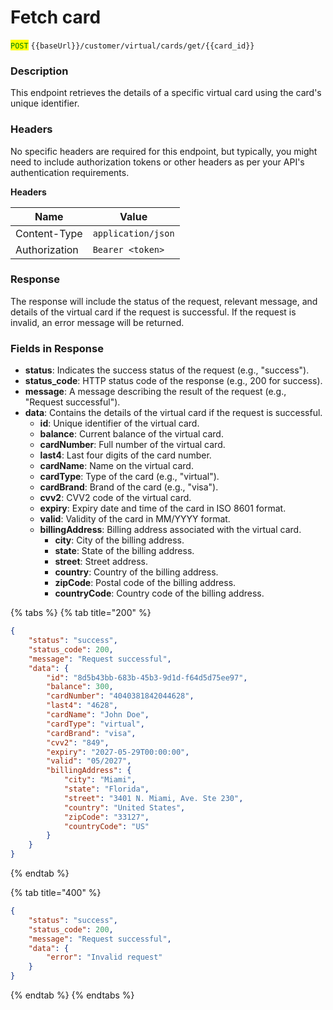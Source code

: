 # Fetch card

<mark style="color:green;">`POST`</mark> `{{baseUrl}}/customer/virtual/cards/get/{{card_id}}`

### Description

This endpoint retrieves the details of a specific virtual card using the card's unique identifier.

### Headers

No specific headers are required for this endpoint, but typically, you might need to include authorization tokens or other headers as per your API's authentication requirements.

**Headers**

| Name          | Value              |
| ------------- | ------------------ |
| Content-Type  | `application/json` |
| Authorization | `Bearer <token>`   |

### Response

The response will include the status of the request, relevant message, and details of the virtual card if the request is successful. If the request is invalid, an error message will be returned.

### Fields in Response

* **status**: Indicates the success status of the request (e.g., "success").
* **status\_code**: HTTP status code of the response (e.g., 200 for success).
* **message**: A message describing the result of the request (e.g., "Request successful").
* **data**: Contains the details of the virtual card if the request is successful.
  * **id**: Unique identifier of the virtual card.
  * **balance**: Current balance of the virtual card.
  * **cardNumber**: Full number of the virtual card.
  * **last4**: Last four digits of the card number.
  * **cardName**: Name on the virtual card.
  * **cardType**: Type of the card (e.g., "virtual").
  * **cardBrand**: Brand of the card (e.g., "visa").
  * **cvv2**: CVV2 code of the virtual card.
  * **expiry**: Expiry date and time of the card in ISO 8601 format.
  * **valid**: Validity of the card in MM/YYYY format.
  * **billingAddress**: Billing address associated with the virtual card.
    * **city**: City of the billing address.
    * **state**: State of the billing address.
    * **street**: Street address.
    * **country**: Country of the billing address.
    * **zipCode**: Postal code of the billing address.
    * **countryCode**: Country code of the billing address.

{% tabs %}
{% tab title="200" %}
```json
{
    "status": "success",
    "status_code": 200,
    "message": "Request successful",
    "data": {
        "id": "8d5b43bb-683b-45b3-9d1d-f64d5d75ee97",
        "balance": 300,
        "cardNumber": "4040381842044628",
        "last4": "4628",
        "cardName": "John Doe",
        "cardType": "virtual",
        "cardBrand": "visa",
        "cvv2": "849",
        "expiry": "2027-05-29T00:00:00",
        "valid": "05/2027",
        "billingAddress": {
            "city": "Miami",
            "state": "Florida",
            "street": "3401 N. Miami, Ave. Ste 230",
            "country": "United States",
            "zipCode": "33127",
            "countryCode": "US"
        }
    }
}
```
{% endtab %}

{% tab title="400" %}
```json
{
    "status": "success",
    "status_code": 200,
    "message": "Request successful",
    "data": {
        "error": "Invalid request"
    }
}
```
{% endtab %}
{% endtabs %}


